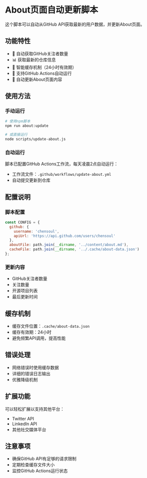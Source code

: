 # About页面自动更新脚本

这个脚本可以自动从GitHub API获取最新的用户数据，并更新About页面。

## 功能特性

- 🔄 自动获取GitHub关注者数量
- 📊 获取最新的仓库信息
- 💾 智能缓存机制（24小时有效期）
- 🤖 支持GitHub Actions自动运行
- 📝 自动更新About页面内容

## 使用方法

### 手动运行
```bash
# 使用npm脚本
npm run about:update

# 或直接运行
node scripts/update-about.js
```

### 自动运行
脚本已配置GitHub Actions工作流，每天凌晨2点自动运行：
- 工作流文件：`.github/workflows/update-about.yml`
- 自动提交更新到仓库

## 配置说明

### 脚本配置
```javascript
const CONFIG = {
  github: {
    username: 'chensoul',
    apiUrl: 'https://api.github.com/users/chensoul'
  },
  aboutFile: path.join(__dirname, '../content/about.md'),
  cacheFile: path.join(__dirname, '../.cache/about-data.json')
};
```

### 更新内容
- GitHub关注者数量
- 关注数量
- 开源项目列表
- 最后更新时间

## 缓存机制

- 缓存文件位置：`.cache/about-data.json`
- 缓存有效期：24小时
- 避免频繁API调用，提高性能

## 错误处理

- 网络错误时使用缓存数据
- 详细的错误日志输出
- 优雅降级机制

## 扩展功能

可以轻松扩展以支持其他平台：
- Twitter API
- LinkedIn API
- 其他社交媒体平台

## 注意事项

- 确保GitHub API有足够的请求限制
- 定期检查缓存文件大小
- 监控GitHub Actions运行状态


